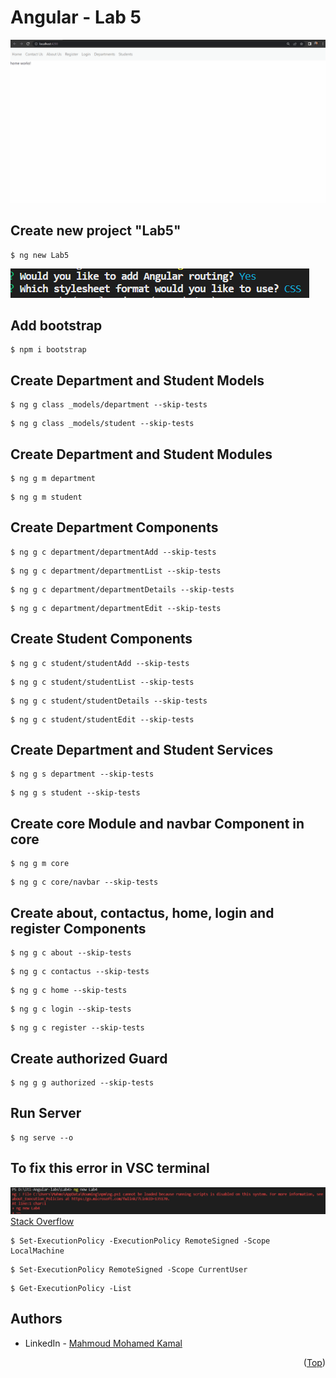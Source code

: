 # Angular - Lab 5

![screen-gif](./Screenshots/Lab5.gif)

## Create new project "Lab5"
```
$ ng new Lab5
```
![alt text](./Screenshots/Lab5.PNG)

## Add bootstrap
```
$ npm i bootstrap
```

## Create Department and Student Models
```
$ ng g class _models/department --skip-tests
```
```
$ ng g class _models/student --skip-tests
```

## Create Department and Student Modules
```
$ ng g m department 
```
```
$ ng g m student 
```

## Create Department Components
```
$ ng g c department/departmentAdd --skip-tests
```
```
$ ng g c department/departmentList --skip-tests
```
```
$ ng g c department/departmentDetails --skip-tests
```
```
$ ng g c department/departmentEdit --skip-tests
```

## Create Student Components
```
$ ng g c student/studentAdd --skip-tests
```
```
$ ng g c student/studentList --skip-tests
```
```
$ ng g c student/studentDetails --skip-tests
```
```
$ ng g c student/studentEdit --skip-tests
```

## Create Department and Student Services
```
$ ng g s department --skip-tests 
```
```
$ ng g s student --skip-tests
```

## Create core Module and navbar Component in core
```
$ ng g m core 
``` 
```
$ ng g c core/navbar --skip-tests 
``` 

## Create about, contactus, home, login and register Components
```
$ ng g c about --skip-tests 
``` 
```
$ ng g c contactus --skip-tests 
``` 
```
$ ng g c home --skip-tests 
``` 
```
$ ng g c login --skip-tests 
``` 
```
$ ng g c register --skip-tests 
```

## Create authorized Guard
```
$ ng g g authorized --skip-tests 
``` 

## Run Server 
```
$ ng serve --o
``` 

## To fix this error in VSC terminal
![alt text](./Screenshots/Lab5_error.PNG)
[Stack Overflow](https://stackoverflow.com/questions/54776324/powershell-bug-execution-of-scripts-is-disabled-on-this-system)
```
$ Set-ExecutionPolicy -ExecutionPolicy RemoteSigned -Scope LocalMachine
```
```
$ Set-ExecutionPolicy RemoteSigned -Scope CurrentUser
```
```
$ Get-ExecutionPolicy -List
```

## Authors
* LinkedIn - [Mahmoud Mohamed Kamal](https://www.linkedin.com/in/mahmoudfierro98)

<p align="right">(<a href="#top">Top</a>)</p>
